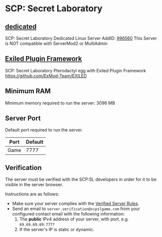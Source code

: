 # SCP: Secret Laboratory

## [dedicated](dedicated/)

SCP: Secret Laboratory Dedicated Linux Server AddID: [996560](https://steamdb.info/app/996560/)
This Server is NOT compatible with ServerMod2 or MultiAdmin

## [Exiled Plugin Framework](exiled)

SCP: Secret Laboratory Pterodactyl egg with Exiled Plugin Framework <https://github.com/ExMod-Team/EXILED>

## Minimum RAM

Minimum memory required to run the server: 3096 MB

## Server Port

Default port required to run the server.

| Port    | Default |
|---------|---------|
| Game    | 7777    |

## Verification

The server must be verified with the SCP:SL developers in order for it to be visible in the server browser.

Instructions are as follows:

* Make sure your server complies with the [Verified Server Rules](https://scpslgame.com/Verified_server_rules.pdf).
* Send an email to `server.verification@scpslgame.com` from your configured contact email with the following information:
  1. The **public** IPv4 address of your server, with port. e.g. `69.69.69.69:7777`
  2. If the server's IP is static or dynamic.
